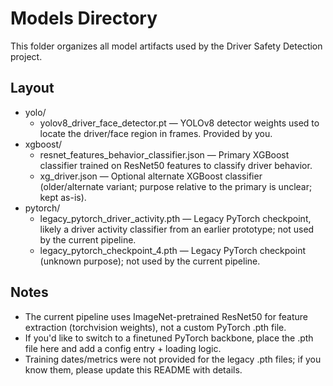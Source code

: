 # Models Directory

This folder organizes all model artifacts used by the Driver Safety Detection project.

## Layout
- yolo/
  - yolov8_driver_face_detector.pt — YOLOv8 detector weights used to locate the driver/face region in frames. Provided by you.
- xgboost/
  - resnet_features_behavior_classifier.json — Primary XGBoost classifier trained on ResNet50 features to classify driver behavior.
  - xg_driver.json — Optional alternate XGBoost classifier (older/alternate variant; purpose relative to the primary is unclear; kept as-is).
- pytorch/
  - legacy_pytorch_driver_activity.pth — Legacy PyTorch checkpoint, likely a driver activity classifier from an earlier prototype; not used by the current pipeline.
  - legacy_pytorch_checkpoint_4.pth — Legacy PyTorch checkpoint (unknown purpose); not used by the current pipeline.

## Notes
- The current pipeline uses ImageNet-pretrained ResNet50 for feature extraction (torchvision weights), not a custom PyTorch .pth file.
- If you'd like to switch to a finetuned PyTorch backbone, place the .pth file here and add a config entry + loading logic.
- Training dates/metrics were not provided for the legacy .pth files; if you know them, please update this README with details.

